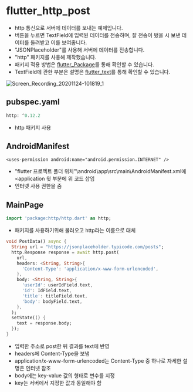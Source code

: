 # flutter_http_post

- http 통신으로 서버에 데이터를 보내는 예제입니다.
- 버튼을 누르면 TextField에 입력된 데이터를 전송하며, 잘 전송이 됐을 시 보낸 데이터를 돌려받고 이를 보여줍니다.
- "JSONPlaceholder"를 사용해 서버에 데이터를 전송합니다.
- "http" 패키지를 사용해 제작했습니다.
- 패키지 적용 방법은 [flutter_Package](https://github.com/OOGEE/Flutter/tree/master/flutter_Package)를 통해 확인할 수 있습니다.
- TextField에 관한 부분은 설명은 [flutter_text](https://github.com/OOGEE/Flutter/tree/master/flutter_Widget/flutter_text)를 통해 확인할 수 있습니다.

![Screen_Recording_20201124-101819_1](https://user-images.githubusercontent.com/46275549/100033935-7b838900-2e3e-11eb-9120-366a520608dc.gif)

## pubspec.yaml
~~~dart
http: ^0.12.2
~~~
- http 패키지 사용

## AndroidManifest
~~~
<uses-permission android:name="android.permission.INTERNET" />
~~~
- "flutter 프로젝트 폴더 위치"\android\app\src\main\AndroidManifest.xml에 <application 윗 부분에 위 코드 삽입
- 인터넷 사용 권한을 줌

## MainPage
~~~dart
import 'package:http/http.dart' as http;
~~~
- 패키지를 사용하기위해 불러오고 http라는 이름으로 대체

~~~dart
void PostData() async {
  String url = "https://jsonplaceholder.typicode.com/posts";
  http.Response response = await http.post(
    url,
    headers: <String, String>{
      'Content-Type': 'application/x-www-form-urlencoded',
    },
    body: <String, String>{
      'userId': userIdField.text,
      'id': IdField.text,
      'title': titleField.text,
      'body': bodyField.text,
    },
  );
  setState(() {
    text = response.body;
  });
}
~~~
- 입력한 주소로 post한 뒤 결과를 text에 반영
- headers에 Content-Type을 보냄
- application/x-www-form-urlencoded는 Content-Type 중 하나로 자세한 설명은 인터넷 참조
- body에는 key-value 값의 형태로 변수를 지정
- key는 서버에서 지정한 값과 동일해야 함